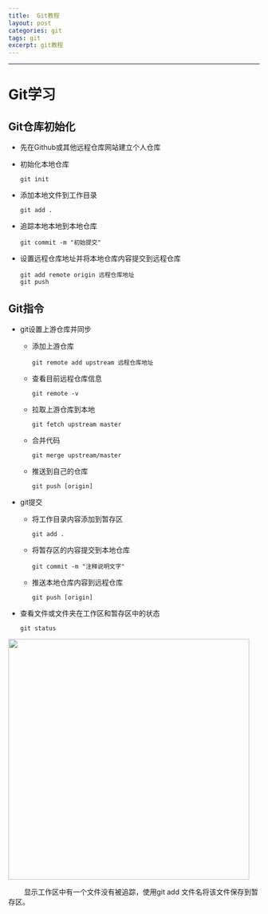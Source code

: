 ```yaml
---
title:  Git教程
layout: post
categories: git
tags: git
excerpt: git教程
---
```


_ _ _

# Git学习

## Git仓库初始化

+ 先在Github或其他远程仓库网站建立个人仓库

+ 初始化本地仓库
  
  ```git
  git init
  ```

+ 添加本地文件到工作目录
  
  ```git
  git add .
  ```

+ 追踪本地本地到本地仓库
  
  ```git
  git commit -m "初始提交"
  ```

+ 设置远程仓库地址并将本地仓库内容提交到远程仓库
  
  ```git
  git add remote origin 远程仓库地址
  git push
  ```

## Git指令

- git设置上游仓库并同步
  
  - 添加上游仓库
    
    ```git
    git remote add upstream 远程仓库地址
    ```
  
  - 查看目前远程仓库信息
    
    ```git
    git remote -v
    ```
  
  - 拉取上游仓库到本地
    
    ```git
    git fetch upstream master
    ```
  
  - 合并代码
    
    ```git
    git merge upstream/master
    ```
  
  - 推送到自己的仓库
    
    ```git
    git push [origin]
    ```

- git提交
  
  - 将工作目录内容添加到暂存区
    
    ```git
    git add .
    ```
  
  - 将暂存区的内容提交到本地仓库
    
    ```git
    git commit -m "注释说明文字"
    ```
  
  - 推送本地仓库内容到远程仓库
    
    ```git
    git push [origin]
    ```

- 查看文件或文件夹在工作区和暂存区中的状态
  
  ```git
  git status
  ```

<img title="" src="file:///C:/Users/Administrator/AppData/Roaming/marktext/images/2022-12-29-17-39-22-1672306758474.png" alt="" data-align="center" width="483">

        显示工作区中有一个文件没有被追踪，使用git add 文件名将该文件保存到暂存区。
